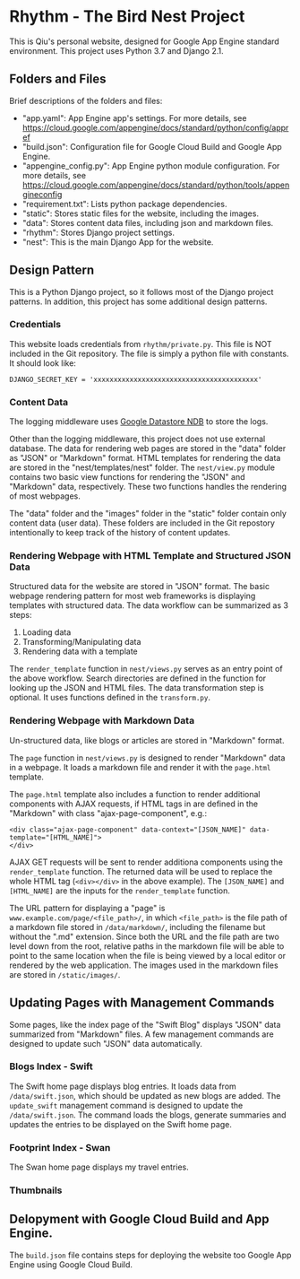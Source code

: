 # Rhythm - The Bird Nest Project
This is Qiu's personal website, designed for Google App Engine standard environment.
This project uses Python 3.7 and Django 2.1.

## Folders and Files
Brief descriptions of the folders and files:
* "app.yaml": App Engine app's settings. For more details, see https://cloud.google.com/appengine/docs/standard/python/config/appref
* "build.json": Configuration file for Google Cloud Build and Google App Engine.
* "appengine_config.py": App Engine python module configuration. For more details, see https://cloud.google.com/appengine/docs/standard/python/tools/appengineconfig
* "requirement.txt": Lists python package dependencies.
* "static": Stores static files for the website, including the images.
* "data": Stores content data files, including json and markdown files.
* "rhythm": Stores Django project settings.
* "nest": This is the main Django App for the website.

## Design Pattern
This is a Python Django project, so it follows most of the Django project patterns. In addition, this project has some additional design patterns.

### Credentials
This website loads credentials from `rhythm/private.py`. This file is NOT included in the Git repository. The file is simply a python file with constants. It should look like:
```
DJANGO_SECRET_KEY = 'xxxxxxxxxxxxxxxxxxxxxxxxxxxxxxxxxxxxxxxxx'
```

### Content Data
The logging middleware uses [Google Datastore NDB](https://cloud.google.com/appengine/docs/standard/python/ndb/) to store the logs.

Other than the logging middleware, this project does not use external database. The data for rendering web pages are stored in the "data" folder as "JSON" or "Markdown" format. HTML templates for rendering the data are stored in the "nest/templates/nest" folder. The `nest/view.py` module contains two basic view functions for rendering the "JSON" and "Markdown" data, respectively. These two functions handles the rendering of most webpages.

The "data" folder and the "images" folder in the "static" folder contain only content data (user data). These folders are included in the Git repostory intentionally to keep track of the history of content updates.

### Rendering Webpage with HTML Template and Structured JSON Data
Structured data for the website are stored in "JSON" format. The basic webpage rendering pattern for most web frameworks is displaying templates with structured data. The data workflow can be summarized as 3 steps:
1. Loading data
2. Transforming/Manipulating data
3. Rendering data with a template

The `render_template` function in `nest/views.py` serves as an entry point of the above workflow. Search directories are defined in the function for looking up the JSON and HTML files. The data transformation step is optional. It uses functions defined in the `transform.py`.

### Rendering Webpage with Markdown Data
Un-structured data, like blogs or articles are stored in "Markdown" format.

The `page` function in `nest/views.py` is designed to render "Markdown" data in a webpage. It loads a markdown file and render it with the `page.html` template.

The `page.html` template also includes a function to render additional components with AJAX requests, if HTML tags in are defined in the "Markdown" with class "ajax-page-component", e.g.:
```
<div class="ajax-page-component" data-context="[JSON_NAME]" data-template="[HTML_NAME]">
</div>
```
AJAX GET requests will be sent to render additiona components using the `render_template` function. The returned data will be used to replace the whole HTML tag (`<div></div>` in the above example). The `[JSON_NAME]` and `[HTML_NAME]` are the inputs for the `render_template` function.

The URL pattern for displaying a "page" is `www.example.com/page/<file_path>/`, in which `<file_path>` is the file path of a markdown file stored in `/data/markdown/`, including the filename but without the ".md" extension. Since both the URL and the file path are two level down from the root, relative paths in the markdown file will be able to point to the same location when the file is being viewed by a local editor or rendered by the web application. The images used in the markdown files are stored in `/static/images/`.

## Updating Pages with Management Commands
Some pages, like the index page of the "Swift Blog" displays "JSON" data summarized from "Markdown" files. A few management commands are designed to update such "JSON" data automatically.

### Blogs Index - Swift
The Swift home page displays blog entries. It loads data from `/data/swift.json`, which should be updated as new blogs are added. The `update_swift` management command is designed to update the `/data/swift.json`. The command loads the blogs, generate summaries and updates the entries to be displayed on the Swift home page.

### Footprint Index - Swan
The Swan home page displays my travel entries.

### Thumbnails

## Delopyment with Google Cloud Build and App Engine.
The `build.json` file contains steps for deploying the website too Google App Engine using Google Cloud Build.
